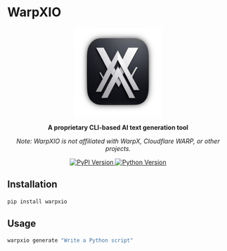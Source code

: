 # WarpXIO

<p align="center">
  <img src="readmefiles/images/warpxio.png" alt="WarpXIO Logo" width="200"/>
</p>

<p align="center">
  <strong>A proprietary CLI-based AI text generation tool</strong>
</p>

<p align="center">
  <em>Note: WarpXIO is not affiliated with WarpX, Cloudflare WARP, or other projects.</em>
</p>

<p align="center">
  <a href="https://pypi.org/project/warpxio/0.1.0/">
    <img src="https://badge.fury.io/py/warpxio.svg" alt="PyPI Version"/>
  </a>
  <a href="https://pypi.org/project/warpxio/0.1.1/">
    <img src="https://img.shields.io/badge/python-3.8+-blue.svg" alt="Python Version"/>
  </a>
</p>

## Installation

```bash
pip install warpxio
```

## Usage

```bash
warpxio generate "Write a Python script"
```
